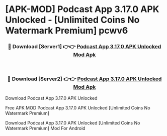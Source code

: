 # [APK-MOD] Podcast App 3.17.0 APK Unlocked - [Unlimited Coins No Watermark Premium] pcwv6



<div align="center">
<h3>🔴 Download [Server1] 👉👉 <a href="https://momento.my/?title=Podcast_App_3.17.0_APK_Unlocked">Podcast App 3.17.0 APK Unlocked Mod Apk</a></h3><br>

<h3>🔴 Download [Server2] 👉👉 <a href="https://momento.my/?title=Podcast_App_3.17.0_APK_Unlocked">Podcast App 3.17.0 APK Unlocked Mod Apk</a></h3>
</div>



Download Podcast App 3.17.0 APK Unlocked 

Free APK MOD Podcast App 3.17.0 APK Unlocked [Unlimited Coins No Watermark Premium]

Download Podcast App 3.17.0 APK Unlocked [Unlimited Coins No Watermark Premium] Mod For Android
